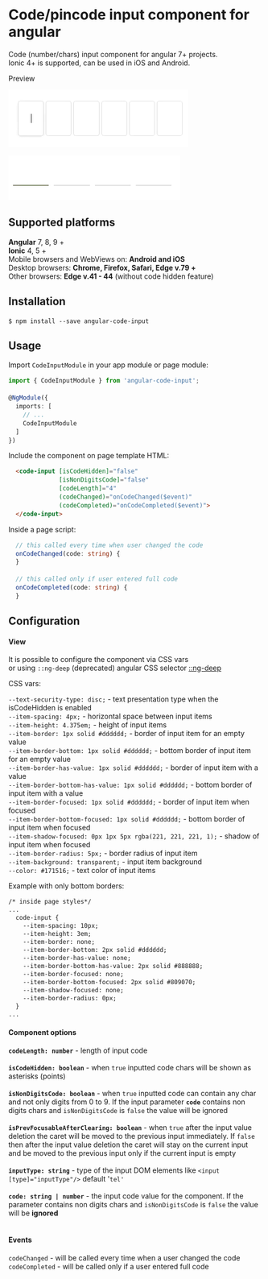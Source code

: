 # Code/pincode input component for angular 

Code (number/chars) input component for angular 7+ projects.<br />
Ionic 4+ is supported, can be used in iOS and Android.

Preview

![](https://github.com/AlexMiniApps/angular-code-input/blob/master/preview1.gif)

![](https://github.com/AlexMiniApps/angular-code-input/blob/master/preview2.gif)

## Supported platforms

<b>Angular</b> 7, 8, 9 +<br />
<b>Ionic</b> 4, 5 +<br />
Mobile browsers and WebViews on: <b>Android and iOS</b><br />
Desktop browsers: <b>Chrome, Firefox, Safari, Edge v.79 +</b><br />
Other browsers:  <b>Edge v.41 - 44</b> (without code hidden feature)

## Installation

    $ npm install --save angular-code-input

## Usage

Import `CodeInputModule` in your app module or page module:

```ts
import { CodeInputModule } from 'angular-code-input';

@NgModule({
  imports: [
    // ...
    CodeInputModule
  ]
})
```

Include the component on page template HTML:

```html
  <code-input [isCodeHidden]="false"
              [isNonDigitsCode]="false"
              [codeLength]="4"
              (codeChanged)="onCodeChanged($event)"
              (codeCompleted)="onCodeCompleted($event)">
  </code-input>
```

Inside a page script:

```ts
  // this called every time when user changed the code
  onCodeChanged(code: string) {
  }

  // this called only if user entered full code
  onCodeCompleted(code: string) {
  }
```

## Configuration

#### View

It is possible to configure the component via CSS vars 
<br />or using `::ng-deep` (deprecated) angular CSS selector
[::ng-deep](https://angular.io/guide/component-styles#deprecated-deep--and-ng-deep)

CSS vars:

`--text-security-type: disc;` - text presentation type when the isCodeHidden is enabled<br />
`--item-spacing: 4px;` - horizontal space between input items  <br />
`--item-height: 4.375em;` - height of input items <br />
`--item-border: 1px solid #dddddd;` - border of input item for an empty value <br />
`--item-border-bottom: 1px solid #dddddd;` - bottom border of input item for an empty value <br />
`--item-border-has-value: 1px solid #dddddd;` - border of input item with a value <br />
`--item-border-bottom-has-value: 1px solid #dddddd;` - bottom border of input item with a value <br />
`--item-border-focused: 1px solid #dddddd;` - border of input item when focused <br />
`--item-border-bottom-focused: 1px solid #dddddd;` - bottom border of input item when focused <br />
`--item-shadow-focused: 0px 1px 5px rgba(221, 221, 221, 1);` - shadow of input item when focused <br />
`--item-border-radius: 5px;` - border radius of input item <br />
`--item-background: transparent;` - input item background  <br />
`--color: #171516;` - text color of input items <br />

Example with only bottom borders:

````
/* inside page styles*/
...
  code-input {
    --item-spacing: 10px;
    --item-height: 3em;
    --item-border: none;
    --item-border-bottom: 2px solid #dddddd;
    --item-border-has-value: none;
    --item-border-bottom-has-value: 2px solid #888888;
    --item-border-focused: none;
    --item-border-bottom-focused: 2px solid #809070;
    --item-shadow-focused: none;
    --item-border-radius: 0px;
  }
...
````

#### Component options

<b>`codeLength: number`</b> - length of input code <br /><br />
<b>`isCodeHidden: boolean`</b> - when `true` inputted code chars will be shown as asterisks (points)<br /><br />
<b>`isNonDigitsCode: boolean`</b> - when `true` inputted code can contain any char and not only digits from 0 to 9.
If the input parameter <b>`code`</b> contains non digits chars and `isNonDigitsCode` is `false` the value will be ignored<br /><br />
<b>`isPrevFocusableAfterClearing: boolean`</b> - when `true` after the input value deletion the caret will be moved 
to the previous input immediately. If `false` then after the input value deletion the caret will 
stay on the current input and be moved to the previous input only if the current input is empty<br /><br />
<b>`inputType: string`</b> - type of the input DOM elements like `<input [type]="inputType"/>` default '`tel'`<br /><br />
<b>`code: string | number`</b> - the input code value for the component. If the parameter 
contains non digits chars and `isNonDigitsCode` is `false` the value will be <b>ignored</b> <br /><br />

#### Events

`codeChanged` - will be called every time when a user changed the code <br />
`codeCompleted` - will be called only if a user entered full code

